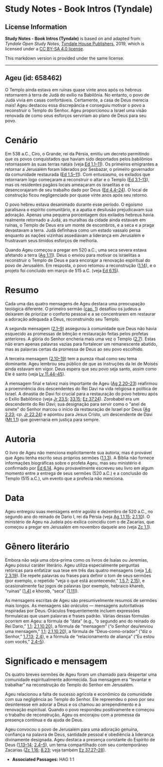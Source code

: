 # Study Notes - Book Intros (Tyndale)

## License Information

**Study Notes - Book Intros (Tyndale)** is based on and adapted from: _Tyndale Open Study Notes_, [Tyndale House Publishers](https://tyndaleopenresources.com/), 2019, which is licensed under a [CC BY-SA 4.0 license](https://creativecommons.org/licenses/by-sa/4.0/legalcode.en).

This markdown version is provided under the same license.



--------------------------------

## Ageu (id: 658462)

O Templo ainda estava em ruínas quase vinte anos após os hebreus retornarem à terra de Judá do exílio na Babilônia. No entanto, o povo de Judá vivia em casas confortáveis. Certamente, a casa de Deus merecia mais! Ageu destacou essa discrepância e conseguiu motivar o povo a reconstruir o Templo do Senhor. Ageu proporcionou a Israel uma visão renovada de como seus esforços serviriam ao plano de Deus para seu povo.

Cenário
=======

Em 538 a.C., Ciro, o Grande, rei da Pérsia, emitiu um decreto permitindo que os povos conquistados que haviam sido deportados pelos babilônios retornassem às suas terras natais (veja [Ed 1\.1–11](https://ref.ly/Ezra1:1-Ezra1:11)). Os primeiros emigrantes a retornar a Jerusalém foram liderados por Sesbazar, o primeiro governador da comunidade restaurada ([Ed 1\.5–11](https://ref.ly/Ezra1:5-Ezra1:11)). Com entusiasmo, os exilados que retornaram logo começaram a reconstruir o altar e o Templo ([Ed 3\.1–13](https://ref.ly/Ezra3:1-Ezra3:13)), mas os residentes pagãos locais ameaçaram os israelitas e os desencorajaram de seu trabalho dado por Deus ([Ed 4\.4–24](https://ref.ly/Ezra4:4-Ezra4:24)). O local de construção ficou negligenciado por quase vinte anos após seu retorno.

O povo hebreu estava desanimado durante esse período. O egoísmo paralisava o espírito comunitário, e a apatia e desilusão prejudicavam sua adoração. Apenas uma pequena porcentagem dos exilados hebreus havia realmente retornado a Judá, as muralhas da cidade ainda estavam em ruínas, o Templo de Deus era um monte de escombros, e a seca e a praga devastavam a terra. Judá definhava como um estado vassalo persa enquanto as nações vizinhas assediavam a liderança em Jerusalém e frustravam seus tímidos esforços de melhoria.

Quando Ageu começou a pregar em 520 a.C., uma seca severa estava afetando a terra ([Ag 1\.11](https://ref.ly/Hag1:11)). Deus o enviou para motivar os israelitas a reconstruir o Templo de Deus e para encorajar a renovação espiritual do povo de Jerusalém. Em resposta, o povo retomou a reconstrução ([1\.14](https://ref.ly/Hag1:14)), e o projeto foi concluído em março de 515 a.C. (veja [Ed 6\.15](https://ref.ly/Ezra6:15)).

Resumo
======

Cada uma das quatro mensagens de Ageu destaca uma preocupação teológica diferente. O primeiro sermão ([cap. 1](https://ref.ly/Hag1:1-Hag1:15)) desafiou os judeus a deixarem de priorizar o conforto pessoal e a se concentrarem em restaurar a adoração adequada a Deus, reconstruindo seu Templo.

A segunda mensagem ([2\.1–9](https://ref.ly/Hag2:1-Hag2:9)) assegurou à comunidade que Deus não havia esquecido as promessas de bênção e restauração feitas pelos profetas anteriores. A glória do Senhor encheria mais uma vez o Templo ([2\.7](https://ref.ly/Hag2:7)). Estas não eram apenas palavras vazias para fortalecer um remanescente abatido, mas as palavras certas da promessa de Deus ao seu povo escolhido.

A terceira mensagem ([2\.10–19](https://ref.ly/Hag2:10-Hag2:19)) tem a pureza ritual como seu tema dominante. Ageu lembrou seu público de que as instruções da lei de Moisés ainda estavam em vigor. Deus espera que seu povo seja santo, assim como Ele é santo (veja [Lv 11\.44–45](https://ref.ly/Lev11:44-Lev11:45)).

A mensagem final e talvez mais importante de Ageu ([Ag 2\.20–23](https://ref.ly/Hag2:20-Hag2:23)) reafirmou a proeminência dos descendentes do Rei Davi na vida religiosa e política de Israel. A dinastia de Davi foi crucial para a restauração do povo hebreu após o Exílio Babilônico (veja [Jr 23\.5](https://ref.ly/Jer23:5); [33\.15](https://ref.ly/Jer33:15); [Ez 37\.24](https://ref.ly/Ezek37:24)). Zorobabel era um descendente do Rei Davi; sua designação para servir como o "anel de sinete" do Senhor marcou o início da restauração de Israel por Deus ([Ag 2\.23](https://ref.ly/Hag2:23); cp. [Jr 22\.24](https://ref.ly/Jer22:24)) e apontou para Jesus Cristo, um descendente de Davi ([Mt 1\.1](https://ref.ly/Matt1:1)) que governaria em justiça para sempre.

Autoria
=======

O livro de Ageu não menciona explicitamente sua autoria, mas é provável que Ageu tenha escrito seus próprios sermões ([1\.1](https://ref.ly/Hag1:1),[3](https://ref.ly/Hag1:3)). A Bíblia não fornece informações biográficas sobre o profeta Ageu, mas seu ministério é confirmado por [Ed 6\.14](https://ref.ly/Ezra6:14). Ageu provavelmente escreveu seu livro em algum momento entre a entrega de seus sermões (520 a.C.) e a conclusão do Templo (515 a.C.), um evento que a profecia não menciona.

Data
====

Ageu entregou suas mensagens entre agosto e dezembro de 520 a.C., no segundo ano do reinado de Dario I, rei da Pérsia (veja [Ag 1\.1](https://ref.ly/Hag1:1),[15](https://ref.ly/Hag1:15); [2\.1](https://ref.ly/Hag2:1),[10](https://ref.ly/Hag2:10)). O ministério de Ageu na Judeia pós\-exílica coincidiu com o de Zacarias, que começou a pregar em Jerusalém em novembro daquele ano (veja [Zc 1\.1](https://ref.ly/Zech1:1)).

Gênero literário
================

Embora não seja uma obra\-prima como os livros de Isaías ou Jeremias, Ageu possui caráter literário. Ageu utiliza especialmente perguntas retóricas para enfatizar sua tese em três das quatro mensagens (veja [1\.4](https://ref.ly/Hag1:4); [2\.3](https://ref.ly/Hag2:3),[19](https://ref.ly/Hag2:19)). Ele repete palavras ou frases para definir o tom de seus sermões (por exemplo, o repetido “veja o que está acontecendo,” [1\.5](https://ref.ly/Hag1:5),[7](https://ref.ly/Hag1:7); [2\.15](https://ref.ly/Hag2:15)), e ocasionalmente faz jogos de palavras (por exemplo, hebraico khareb, “ruínas” \[[1\.4](https://ref.ly/Hag1:4)] e khoreb, “seca” \[[1\.11](https://ref.ly/Hag1:11)]).

As mensagens escritas de Ageu são presumivelmente resumos de sermões mais longos. As mensagens são *oráculos* — mensagens autoritativas inspiradas por Deus. Oráculos frequentemente incluem expressões formulaicas que usam palavras e frases padrão. Várias dessas fórmulas ocorrem em Ageu: a fórmula de “data” (e.g., “o segundo ano do reinado do Rei Dario,” [1\.1](https://ref.ly/Hag1:1); [2\.1](https://ref.ly/Hag2:1),[10](https://ref.ly/Hag2:10),[20](https://ref.ly/Hag2:20)), a fórmula de “mensagem” (“o Senhor deu/enviou uma mensagem,” [1\.1](https://ref.ly/Hag1:1); [2\.1](https://ref.ly/Hag2:1),[10](https://ref.ly/Hag2:10),[20](https://ref.ly/Hag2:20)), a fórmula de “Deus\-como\-orador” (“diz o Senhor,” [1\.7](https://ref.ly/Hag1:7),[13](https://ref.ly/Hag1:13); [2\.4](https://ref.ly/Hag2:4)), e a fórmula de “relacionamento de aliança” (“Eu estou com vocês,” [2\.4–5](https://ref.ly/Hag2:4-Hag2:5)).

Significado e mensagem
======================

Os quatro breves sermões de Ageu foram um chamado para despertar uma comunidade espiritualmente adormecida. Sua mensagem era "levantar e trabalhar" na reconstrução do Templo do Senhor em Jerusalém.

Ageu relacionou a falta de sucesso agrícola e econômico da comunidade com sua negligência ao Templo do Senhor. Ele repreendeu o povo por seu desinteresse em adorar a Deus e os chamou ao arrependimento e à renovação espiritual. Quando o povo respondeu positivamente e começou o trabalho de reconstrução, Ageu os encorajou com a promessa da presença contínua e da ajuda de Deus.

Ageu convocou o povo de Jerusalém para uma adoração genuína, confiança na palavra de Deus, santidade pessoal e obediência à liderança divinamente designada. Ageu destaca a presença constante do Espírito de Deus ([1\.13–14](https://ref.ly/Hag1:13-Hag1:14); [2\.4–5](https://ref.ly/Hag2:4-Hag2:5)), um tema compartilhado com seu contemporâneo Zacarias ([Zc 1\.16](https://ref.ly/Zech1:16); [8\.23](https://ref.ly/Zech8:23); veja também [Ez 37\.27–28](https://ref.ly/Ezek37:27-Ezek37:28)).

* **Associated Passages:** HAG 1:1

